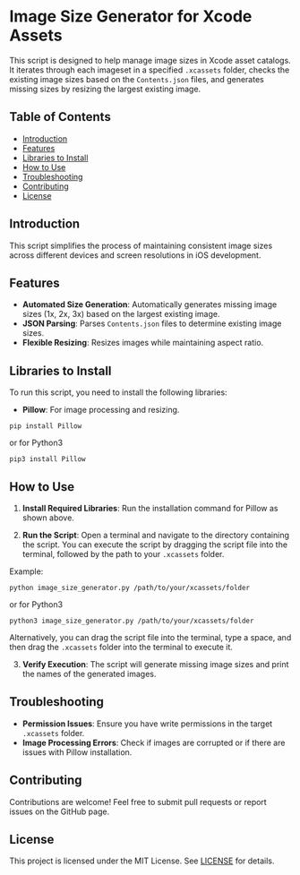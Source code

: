 # Image Size Generator for Xcode Assets

This script is designed to help manage image sizes in Xcode asset catalogs. It iterates through each imageset in a specified `.xcassets` folder, checks the existing image sizes based on the `Contents.json` files, and generates missing sizes by resizing the largest existing image.

## Table of Contents
- [Introduction](#introduction)
- [Features](#features)
- [Libraries to Install](#libraries-to-install)
- [How to Use](#how-to-use)
- [Troubleshooting](#troubleshooting)
- [Contributing](#contributing)
- [License](#license)

## Introduction
This script simplifies the process of maintaining consistent image sizes across different devices and screen resolutions in iOS development.

## Features
- **Automated Size Generation**: Automatically generates missing image sizes (1x, 2x, 3x) based on the largest existing image.
- **JSON Parsing**: Parses `Contents.json` files to determine existing image sizes.
- **Flexible Resizing**: Resizes images while maintaining aspect ratio.

## Libraries to Install
To run this script, you need to install the following libraries:

- **Pillow**: For image processing and resizing.

`pip install Pillow`

or for Python3

`pip3 install Pillow`


## How to Use
1. **Install Required Libraries**:
 Run the installation command for Pillow as shown above.

2. **Run the Script**:
 Open a terminal and navigate to the directory containing the script. You can execute the script by dragging the script file into the terminal, followed by the path to your `.xcassets` folder.

Example:

`python image_size_generator.py /path/to/your/xcassets/folder`

or for Python3

`python3 image_size_generator.py /path/to/your/xcassets/folder`

Alternatively, you can drag the script file into the terminal, type a space, and then drag the `.xcassets` folder into the terminal to execute it.

3. **Verify Execution**:
The script will generate missing image sizes and print the names of the generated images.

## Troubleshooting
- **Permission Issues**: Ensure you have write permissions in the target `.xcassets` folder.
- **Image Processing Errors**: Check if images are corrupted or if there are issues with Pillow installation.

## Contributing
Contributions are welcome! Feel free to submit pull requests or report issues on the GitHub page.

## License
This project is licensed under the MIT License. See [LICENSE](LICENSE) for details.

